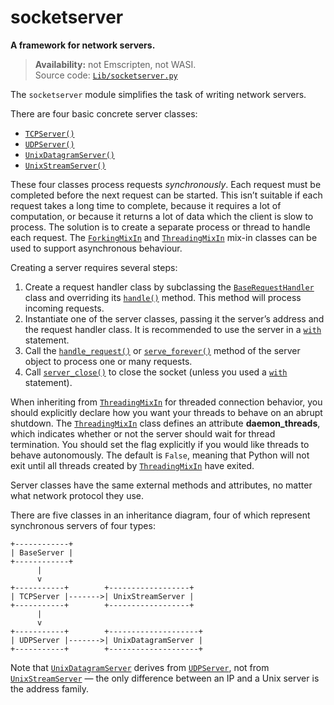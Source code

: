 # socketserver

**A framework for network servers.**

> **Availability:** not Emscripten, not WASI.  
> Source code: [`Lib/socketserver.py`](https://github.com/python/cpython/tree/3.13/Lib/socketserver.py)

The `socketserver` module simplifies the task of writing network servers.

There are four basic concrete server classes:

* [`TCPServer()`](/modules/socketserver/TCPServer.md)
* [`UDPServer()`](/modules/socketserver/UDPServer.md)
* [`UnixDatagramServer()`](/modules/socketserver/UnixDatagramServer.md)
* [`UnixStreamServer()`](/modules/socketserver/UnixStreamServer.md)

These four classes process requests *synchronously*. Each request must be completed before the next request can be started. This isn’t suitable if each request takes a long time to complete, because it requires a lot of computation, or because it returns a lot of data which the client is slow to process. The solution is to create a separate process or thread to handle each request. The [`ForkingMixIn`](/modules/socketserver/ForkingMixIn.md) and [`ThreadingMixIn`](/modules/socketserver/ThreadingMixIn.md) mix-in classes can be used to support asynchronous behaviour.

Creating a server requires several steps:

1. Create a request handler class by subclassing the [`BaseRequestHandler`](/modules/socketserver/BaseRequestHandler/) class and overriding its [`handle()`](/modules/socketserver/BaseRequestHandler/handle.md) method. This method will process incoming requests.
2. Instantiate one of the server classes, passing it the server’s address and the request handler class. It is recommended to use the server in a [`with`](/statements/with.md) statement.
3. Call the [`handle_request()`](/modules/socketserver/BaseServer/handle_request.md) or [`serve_forever()`](/modules/socketserver/BaseServer/serve_forever.md) method of the server object to process one or many requests.
4. Call [`server_close()`](/modules/socketserver/BaseServer/server_close.md) to close the socket (unless you used a [`with`](/statements/with.md) statement).

When inheriting from [`ThreadingMixIn`](/modules/socketserver/ThreadingMixIn.md) for threaded connection behavior, you should explicitly declare how you want your threads to behave on an abrupt shutdown. The [`ThreadingMixIn`](/modules/socketserver/ThreadingMixIn.md) class defines an attribute **daemon_threads**, which indicates whether or not the server should wait for thread termination. You should set the flag explicitly if you would like threads to behave autonomously. The default is `False`, meaning that Python will not exit until all threads created by [`ThreadingMixIn`](/modules/socketserver/ThreadingMixIn.md) have exited.

Server classes have the same external methods and attributes, no matter what network protocol they use.

There are five classes in an inheritance diagram, four of which represent synchronous servers of four types:

```
+------------+
| BaseServer |
+------------+
      |
      v
+-----------+        +------------------+
| TCPServer |------->| UnixStreamServer |
+-----------+        +------------------+
      |
      v
+-----------+        +--------------------+
| UDPServer |------->| UnixDatagramServer |
+-----------+        +--------------------+
```

Note that [`UnixDatagramServer`](/modules/socketserver/UnixDatagramServer.md) derives from [`UDPServer`](/modules/socketserver/UDPServer.md), not from [`UnixStreamServer`](/modules/socketserver/UnixStreamServer.md) — the only difference between an IP and a Unix server is the address family.
